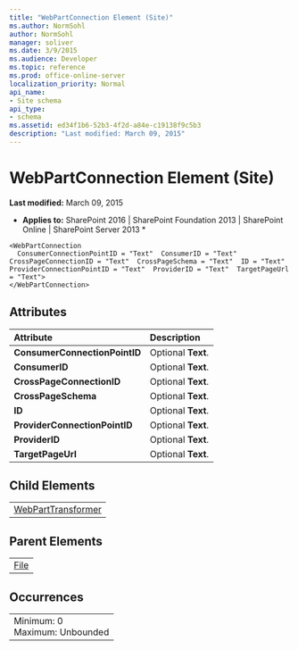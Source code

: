 ```yaml
---
title: "WebPartConnection Element (Site)"
ms.author: NormSohl
author: NormSohl
manager: soliver
ms.date: 3/9/2015
ms.audience: Developer
ms.topic: reference
ms.prod: office-online-server
localization_priority: Normal
api_name:
- Site schema
api_type:
- schema
ms.assetid: ed34f1b6-52b3-4f2d-a84e-c19138f9c5b3
description: "Last modified: March 09, 2015"
---
```


# WebPartConnection Element (Site)

 **Last modified:** March 09, 2015 
  
 * **Applies to:** SharePoint 2016 | SharePoint Foundation 2013 | SharePoint Online | SharePoint Server 2013 * 
  
```
<WebPartConnection
  ConsumerConnectionPointID = "Text"  ConsumerID = "Text"  CrossPageConnectionID = "Text"  CrossPageSchema = "Text"  ID = "Text"  ProviderConnectionPointID = "Text"  ProviderID = "Text"  TargetPageUrl = "Text">
</WebPartConnection>
```

## Attributes

|**Attribute**|**Description**|
|:-----|:-----|
|**ConsumerConnectionPointID** <br/> |Optional **Text**.  <br/> |
|**ConsumerID** <br/> |Optional **Text**.  <br/> |
|**CrossPageConnectionID** <br/> |Optional **Text**.  <br/> |
|**CrossPageSchema** <br/> |Optional **Text**.  <br/> |
|**ID** <br/> |Optional **Text**.  <br/> |
|**ProviderConnectionPointID** <br/> |Optional **Text**.  <br/> |
|**ProviderID** <br/> |Optional **Text**.  <br/> |
|**TargetPageUrl** <br/> |Optional **Text**.  <br/> |
   
## Child Elements

||
|:-----|
|[WebPartTransformer](webparttransformer-element-site.md)|
   
## Parent Elements

||
|:-----|
|[File](file-element.md)|
   
## Occurrences

||
|:-----|
|Minimum: 0  <br/> Maximum: Unbounded  <br/> |
   

